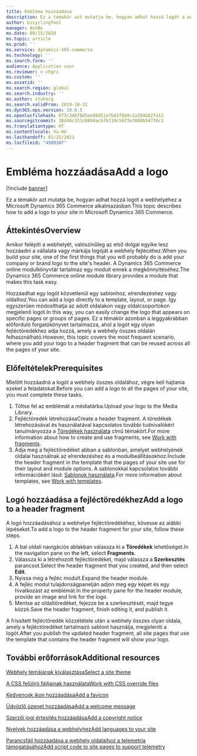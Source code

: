 ```yaml
---
title: Embléma hozzáadása
description: Ez a témakör azt mutatja be, hogyan adhat hozzá logót a webhelyéhez a Microsoft Dynamics 365 Commerce alkalmazásban.
author: bicyclingfool
manager: AnnBe
ms.date: 09/15/2020
ms.topic: article
ms.prod: ''
ms.service: dynamics-365-commerce
ms.technology: ''
ms.search.form: ''
audience: Application user
ms.reviewer: v-chgri
ms.custom: ''
ms.assetid: ''
ms.search.region: global
ms.search.industry: ''
ms.author: stuharg
ms.search.validFrom: 2019-10-31
ms.dyn365.ops.version: 10.0.5
ms.openlocfilehash: 073c3d6f8d5ee88d51efb41f6b9c1a204b82fa12
ms.sourcegitcommit: 38d40c331c8894acb7b119c5073e3088b54776c1
ms.translationtype: HT
ms.contentlocale: hu-HU
ms.lasthandoff: 01/15/2021
ms.locfileid: "4980307"
---
```

# <a name="add-a-logo"></a><span data-ttu-id="f43a1-103">Embléma hozzáadása</span><span class="sxs-lookup"><span data-stu-id="f43a1-103">Add a logo</span></span>

[!include [banner](includes/banner.md)]

<span data-ttu-id="f43a1-104">Ez a témakör azt mutatja be, hogyan adhat hozzá logót a webhelyéhez a Microsoft Dynamics 365 Commerce alkalmazásban.</span><span class="sxs-lookup"><span data-stu-id="f43a1-104">This topic describes how to add a logo to your site in Microsoft Dynamics 365 Commerce.</span></span>

## <a name="overview"></a><span data-ttu-id="f43a1-105">Áttekintés</span><span class="sxs-lookup"><span data-stu-id="f43a1-105">Overview</span></span>

<span data-ttu-id="f43a1-106">Amikor felépíti a webhelyét, valószínűleg az első dolgai egyike lesz hozzáadni a vállalata vagy márkája logóját a webhely fejlécéhez.</span><span class="sxs-lookup"><span data-stu-id="f43a1-106">When you build your site, one of the first things that you will probably do is add your company or brand logo to the site's header.</span></span> <span data-ttu-id="f43a1-107">A Dynamics 365 Commerce online modulkönyvtár tartalmaz egy modult ennek a megkönnyítéséhez.</span><span class="sxs-lookup"><span data-stu-id="f43a1-107">The Dynamics 365 Commerce online module library provides a module that makes this task easy.</span></span>

<span data-ttu-id="f43a1-108">Hozzáadhat egy logót közvetlenül egy sablonhoz, elrendezéshez vagy oldalhoz.</span><span class="sxs-lookup"><span data-stu-id="f43a1-108">You can add a logo directly to a template, layout, or page.</span></span> <span data-ttu-id="f43a1-109">Így egyszerűen módosíthatja az adott oldalakon vagy oldalcsoportokon megjelenő logót.</span><span class="sxs-lookup"><span data-stu-id="f43a1-109">In this way, you can easily change the logo that appears on specific pages or groups of pages.</span></span> <span data-ttu-id="f43a1-110">Ez a témakör azonban a leggyakrabban előforduló forgatókönyvet tartalmazza, ahol a logót egy olyan fejléctöredékhez adja hozzá, amely a webhely összes oldalán felhasználható.</span><span class="sxs-lookup"><span data-stu-id="f43a1-110">However, this topic covers the most frequent scenario, where you add your logo to a header fragment that can be reused across all the pages of your site.</span></span>

## <a name="prerequisites"></a><span data-ttu-id="f43a1-111">Előfeltételek</span><span class="sxs-lookup"><span data-stu-id="f43a1-111">Prerequisites</span></span>

<span data-ttu-id="f43a1-112">Mielőtt hozzáadná a logót a webhely összes oldalához, végre kell hajtania ezeket a feladatokat.</span><span class="sxs-lookup"><span data-stu-id="f43a1-112">Before you can add a logo to all the pages of your site, you must complete these tasks.</span></span>

1. <span data-ttu-id="f43a1-113">Töltse fel az emblémát a médiatárba.</span><span class="sxs-lookup"><span data-stu-id="f43a1-113">Upload your logo to the Media Library.</span></span>
1. <span data-ttu-id="f43a1-114">Fejléctöredék létrehozása</span><span class="sxs-lookup"><span data-stu-id="f43a1-114">Create a header fragment.</span></span> <span data-ttu-id="f43a1-115">A töredékek létrehozásával és használatával kapcsolatos további tudnivalókért tanulmányozza a [Töredékek használata](work-with-fragments.md) című témakört.</span><span class="sxs-lookup"><span data-stu-id="f43a1-115">For more information about how to create and use fragments, see [Work with fragments](work-with-fragments.md).</span></span>
1. <span data-ttu-id="f43a1-116">Adja meg a fejléctöredéket abban a sablonban, amelyet webhelyének oldalai használnak az elrendezéshez és a modulbeállításokhoz.</span><span class="sxs-lookup"><span data-stu-id="f43a1-116">Include the header fragment in the template that the pages of your site use for their layout and module options.</span></span> <span data-ttu-id="f43a1-117">A sablonokkal kapcsolatos további információkért lásd: [Sablonok használata](work-with-templates.md).</span><span class="sxs-lookup"><span data-stu-id="f43a1-117">For more information about templates, see [Work with templates](work-with-templates.md).</span></span>

## <a name="add-a-logo-to-a-header-fragment"></a><span data-ttu-id="f43a1-118">Logó hozzáadása a fejléctöredékhez</span><span class="sxs-lookup"><span data-stu-id="f43a1-118">Add a logo to a header fragment</span></span>

<span data-ttu-id="f43a1-119">A logó hozzáadásához a webhelye fejléctöredékéhez, kövesse az alábbi lépéseket.</span><span class="sxs-lookup"><span data-stu-id="f43a1-119">To add a logo to the header fragment for your site, follow these steps.</span></span>

1. <span data-ttu-id="f43a1-120">A bal oldali navigációs ablakban válassza ki a **Töredékek** lehetőséget.</span><span class="sxs-lookup"><span data-stu-id="f43a1-120">In the navigation pane on the left, select **Fragments**.</span></span>
1. <span data-ttu-id="f43a1-121">Válassza ki a létrehozott fejléctöredéket, majd válassza a **Szerkesztés** parancsot.</span><span class="sxs-lookup"><span data-stu-id="f43a1-121">Select the header fragment that you created, and then select **Edit**.</span></span>
1. <span data-ttu-id="f43a1-122">Nyissa meg a fejléc modult.</span><span class="sxs-lookup"><span data-stu-id="f43a1-122">Expand the header module.</span></span>
1. <span data-ttu-id="f43a1-123">A fejléc modul tulajdonságpanelján adjon meg egy képet és egy hivatkozást az emblémát.</span><span class="sxs-lookup"><span data-stu-id="f43a1-123">In the property pane for the header module, provide an image and link for the logo.</span></span> 
1. <span data-ttu-id="f43a1-124">Mentse az oldaltöredéket, fejezze be a szerkesztését, majd tegye közzé.</span><span class="sxs-lookup"><span data-stu-id="f43a1-124">Save the header fragment, finish editing it, and publish it.</span></span>

<span data-ttu-id="f43a1-125">A frissített fejléctöredék közzététele után a webhely összes olyan oldala, amely a fejléctöredéket tartalmazó sablont használja, megjeleníti a logót.</span><span class="sxs-lookup"><span data-stu-id="f43a1-125">After you publish the updated header fragment, all site pages that use the template that contains the header fragment will show your logo.</span></span>

## <a name="additional-resources"></a><span data-ttu-id="f43a1-126">További erőforrások</span><span class="sxs-lookup"><span data-stu-id="f43a1-126">Additional resources</span></span>

[<span data-ttu-id="f43a1-127">Webhely témájának kiválasztása</span><span class="sxs-lookup"><span data-stu-id="f43a1-127">Select a site theme</span></span>](select-site-theme.md)

[<span data-ttu-id="f43a1-128">A CSS felülíró fájljainak használata</span><span class="sxs-lookup"><span data-stu-id="f43a1-128">Work with CSS override files</span></span>](css-override-files.md)

[<span data-ttu-id="f43a1-129">Kedvencek ikon hozzáadása</span><span class="sxs-lookup"><span data-stu-id="f43a1-129">Add a favicon</span></span>](add-favicon.md)

[<span data-ttu-id="f43a1-130">Üdvözlő üzenet hozzáadása</span><span class="sxs-lookup"><span data-stu-id="f43a1-130">Add a welcome message</span></span>](add-welcome-message.md)

[<span data-ttu-id="f43a1-131">Szerzői jogi értesítés hozzáadása</span><span class="sxs-lookup"><span data-stu-id="f43a1-131">Add a copyright notice</span></span>](add-copyright-notice.md)

[<span data-ttu-id="f43a1-132">Nyelvek hozzáadása a webhelyhez</span><span class="sxs-lookup"><span data-stu-id="f43a1-132">Add languages to your site</span></span>](add-languages-to-site.md)

[<span data-ttu-id="f43a1-133">Parancsfájl hozzáadása a webhely oldalaihoz a telemetria támogatásához</span><span class="sxs-lookup"><span data-stu-id="f43a1-133">Add script code to site pages to support telemetry</span></span>](add-telemetry.md)

